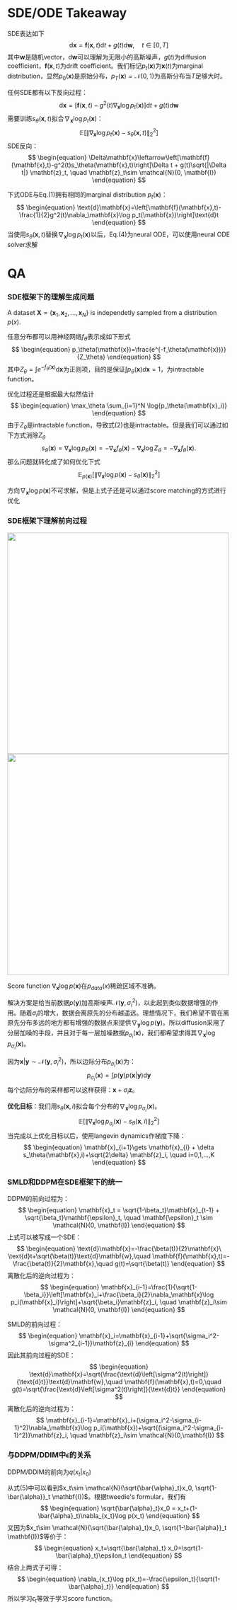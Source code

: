 # SDE/ODE Takeaway

SDE表达如下
$$
\begin{equation}
\text{d}\mathbf{x}=\mathbf{f}(\mathbf{x}, t)\text{d}t+g(t)\text{d}\mathbf{w},\quad t\in [0, T]
\end{equation}
$$
其中$\mathbf{w}$是随机vector，$\text{d}\mathbf{w}$可以理解为无限小的高斯噪声，$g(t)$为diffusion coefficient，$\mathbf{f}(\mathbf{x}, t)$为drift coefficient。我们标记$p_t(\mathbf{x})$为$\mathbf{x}(t)$为marginal distribution，显然$p_0(\mathbf{x})$是原始分布，$p_T(\mathbf{x})=\mathcal{N}(0,1)$为高斯分布当$T$足够大时。

任何SDE都有以下反向过程：
$$
\begin{equation}
\text{d}\mathbf{x}=\left[\mathbf{f}(\mathbf{x},t)-g^2(t)\nabla_\mathbf{x}\log p_t(\mathbf{x})\right]\text{d}t+g(t)\text{d}\mathbf{w}
\end{equation}
$$
需要训练$s_\theta(\mathbf{x},t)$拟合$\nabla_\mathbf{x}\log p_t(\mathbf{x})$：
$$
\mathbb{E}\left[\lVert\nabla_\mathbf{x}\log p_t(\mathbf{x})-s_\theta(\mathbf{x},t)\rVert_2^2\right]
$$
SDE反向：
$$
\begin{equation}
\Delta\mathbf{x}\leftarrow\left[\mathbf{f}(\mathbf{x},t)-g^2(t)s_\theta(\mathbf{x},t)\right]\Delta t + g(t)\sqrt{|\Delta t|} \mathbf{z}_t, \quad \mathbf{z}_t\sim \mathcal{N}(0, \mathbf{I})
\end{equation}
$$

下式ODE与Eq.(1)拥有相同的marginal distribution $p_t(\mathbf{x})$：
$$
\begin{equation}
\text{d}\mathbf{x}=\left[\mathbf{f}(\mathbf{x},t)-\frac{1}{2}g^2(t)\nabla_\mathbf{x}\log p_t(\mathbf{x})\right]\text{d}t
\end{equation}
$$
当使用$s_\theta(\mathbf{x},t)$替换$\nabla_\mathbf{x}\log p_t(\mathbf{x})$以后，Eq.(4)为neural ODE，可以使用neural ODE solver求解

# QA

### SDE框架下的理解生成问题

A dataset $\mathbf{X}=\{\mathbf{x}_1, \mathbf{x}_2, ..., \mathbf{x}_N\}$ is independetly sampled from a distribution $p(x)$.

任意分布都可以用神经网络$f_\theta$表示成如下形式
$$
\begin{equation}
    p_\theta(\mathbf{x})=\frac{e^{-f_\theta(\mathbf{x})}}{Z_\theta}
\end{equation}
$$
其中$Z_\theta=\int e^{-f_\theta(\mathbf{x})} \text{d}\mathbf{x}$为正则项，目的是保证$\int p_\theta(\mathbf{x})d\mathbf{x}=1$，为intractable function。

优化过程还是根据最大似然估计
$$
\begin{equation}
    \max_\theta \sum_{i=1}^N \log{p_\theta(\mathbf{x}_i)}
\end{equation}
$$
由于$Z_\theta$是intractable function，导致式(2)也是intractable。但是我们可以通过如下方式消除$Z_\theta$
$$
\begin{equation}
    s_\theta(\mathbf{x})=\nabla_{\mathbf{x}}\log p_\theta(\mathbf{x})=-\nabla_{\mathbf{x}} f_\theta(\mathbf{x}) - \nabla_{\mathbf{x}} \log Z_\theta=-\nabla_{\mathbf{x}} f_\theta(\mathbf{x}).
\end{equation}
$$
那么问题就转化成了如何优化下式
$$
\begin{equation}
    \mathbb{E}_{p(\mathbf{x})}\left[ \lVert \nabla_{\mathbf{x}} \log{p(\mathbf{x})} - s_\theta(\mathbf{x}) \rVert_2^2 \right]
\end{equation}
$$

方向$\nabla_{\mathbf{x}} \log p(\mathbf{x})$不可求解，但是上式子还是可以通过score matching的方式进行优化


### SDE框架下理解前向过程

<img src="https://yang-song.net/assets/img/score/smld.jpg" width="500">
<img src="https://yang-song.net/assets/img/score/pitfalls.jpg" width="500">

Score function $\nabla_{\mathbf{x}} \log p(\mathbf{x})$在$p_{data}(x)$稀疏区域不准确。

解决方案是给当前数据$p(\mathbf{y})$加高斯噪声$\mathcal{N}(\mathbf{y}, \sigma_i^2)$，以此起到类似数据增强的作用。随着$\sigma_i$的增大，数据会离原先的分布越遥远。理想情况下，我们希望不管在离原先分布多远的地方都有增强的数据点来提供$\nabla_{\mathbf{y}} \log p(\mathbf{y})$。所以diffusion采用了分层加噪的手段，并且对于每一层加噪数据$p_{\sigma_i}(\mathbf{x})$，我们都希望求得其$\nabla_{\mathbf{x}} \log p_{\sigma_i}(\mathbf{x})$。

因为$\mathbf{x}|\mathbf{y}\sim \mathcal{N}(\mathbf{y}, \sigma_i^2)$，所以边际分布$p_{\sigma_i}(\mathbf{x})$为：
$$
\begin{equation}
    p_{\sigma_i}(\mathbf{x})=\int p(\mathbf{y})p(\mathbf{x}|\mathbf{y}) \text{d}\mathbf{y}
\end{equation}
$$
每个边际分布的采样都可以这样获得：$\mathbf{x}+\sigma_i \mathbf{z}$。

**优化目标**：我们用$s_\theta(\mathbf{x}, i)$拟合每个分布的$\nabla_{\mathbf{x}} \log p_{\sigma_i}(\mathbf{x})$。
$$
\begin{equation}
\mathbb{E}\left[\lVert \nabla_{\mathbf{x}}\log p_{\sigma_i}(\mathbf{x})-s_\theta(\mathbf{x},i)\rVert _2^2\right]
\end{equation}
$$
当完成以上优化目标以后，使用langevin dynamics作梯度下降：
$$
\begin{equation}
\mathbf{x}_{i+1}\gets \mathbf{x}_{i} + \delta s_\theta(\mathbf{x},i)+\sqrt{2\delta} \mathbf{z}_i, \quad i=0,1,...,K
\end{equation}
$$

### SMLD和DDPM在SDE框架下的统一
DDPM的前向过程为：
$$
\begin{equation}
\mathbf{x}_t = \sqrt{1-\beta_t}\mathbf{x}_{t-1} + \sqrt{\beta_t}\mathbf{\epsilon}_t, \quad \mathbf{\epsilon}_t \sim \mathcal{N}(0, \mathbf{I})
\end{equation}
$$
上式可以被写成一个SDE：
$$
\begin{equation}
\text{d}\mathbf{x}=-\frac{\beta(t)}{2}\mathbf{x}\ \text{d}t+\sqrt{\beta(t)}\text{d}\mathbf{w},\quad \mathbf{f}(\mathbf{x},t)=-\frac{\beta(t)}{2}\mathbf{x},\quad g(t)=\sqrt{\beta(t)}
\end{equation}
$$
离散化后的逆向过程为：
$$
\begin{equation}
\mathbf{x}_{i-1}=\frac{1}{\sqrt{1-\beta_i}}\left[\mathbf{x}_i+\frac{\beta_i}{2}\nabla_\mathbf{x}\log p_i(\mathbf{x}_i)\right]+\sqrt{\beta_i}\mathbf{z}_i, \quad \mathbf{z}_i\sim \mathcal{N}(0, \mathbf{I})
\end{equation}
$$

SMLD的前向过程：
$$
\begin{equation}
\mathbf{x}_i=\mathbf{x}_{i-1}+\sqrt{\sigma_i^2-\sigma^2_{i-1}}\mathbf{z}_{i}
\end{equation}
$$
因此其前向过程的SDE：
$$
\begin{equation}
\text{d}\mathbf{x}=\sqrt{\frac{\text{d}\left[\sigma^2(t)\right]}{\text{d}t}}\text{d}\mathbf{w},\quad \mathbf{f}(\mathbf{x},t)=0,\quad g(t)=\sqrt{\frac{\text{d}\left[\sigma^2(t)\right]}{\text{d}t}}
\end{equation}
$$
离散化后的逆向过程为：
$$
\mathbf{x}_{i-1}=\mathbf{x}_i+(\sigma_i^2-\sigma_{i-1}^2)\nabla_\mathbf{x}\log p_i(\mathbf{x})+\sqrt{(\sigma_i^2-\sigma_{i-1}^2)}\mathbf{z}_i, \quad \mathbf{z}_i\sim \mathcal{N}(0,\mathbf{I})
$$

### 与DDPM/DDIM中$\epsilon$的关系
DDPM/DDIM的前向为$q(x_t|x_0)$

从式(5)中可以看到$x_t\sim \mathcal{N}(\sqrt{\bar{\alpha}_t}x_0, \sqrt{1-\bar{\alpha}}_t \mathbf{I})$。根据tweedie's formular，我们有
$$
\begin{equation}
\sqrt{\bar{\alpha}_t}x_0 = x_t+(1-\bar{\alpha}_t)\nabla_{x_t}\log p(x_t)
\end{equation}
$$
又因为$x_t\sim \mathcal{N}(\sqrt{\bar{\alpha}_t}x_0, \sqrt{1-\bar{\alpha}}_t \mathbf{I})$等价于：
$$
\begin{equation}
x_t=\sqrt{\bar{\alpha}_t} x_0+\sqrt{1-\bar{\alpha}_t}\epsilon_t
\end{equation}
$$
结合上两式子可得：
$$
\begin{equation}
\nabla_{x_t}\log p(x_t)=-\frac{\epsilon_t}{\sqrt{1-\bar{\alpha}_t}}
\end{equation}
$$
所以学习$\epsilon_t$等效于学习score function。

